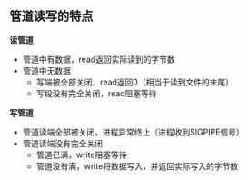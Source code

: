 ## 管道读写的特点

**读管道**

* 管道中有数据，read返回实际读到的字节数
* 管道中无数据
  - 写端被全部关闭，read返回0（相当于读到文件的末尾）
  - 写段没有完全关闭，read阻塞等待

**写管道**

* 管道读端全部被关闭，进程异常终止（进程收到SIGPIPE信号）
* 管道读端没有完全关闭
  - 管道已满，write阻塞等待
  - 管道没有满，write将数据写入，并返回实际写入的字节数
